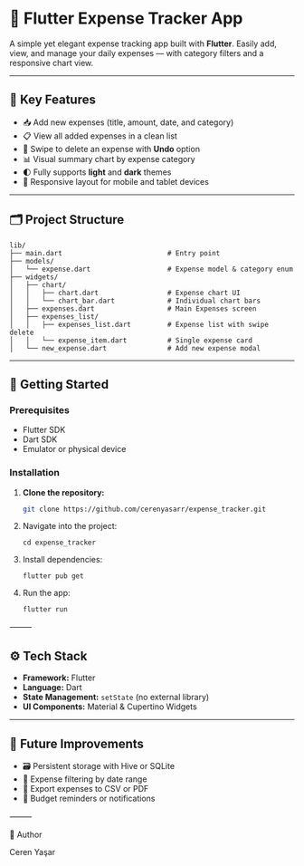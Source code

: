 # 💸 Flutter Expense Tracker App

A simple yet elegant expense tracking app built with **Flutter**. Easily add, view, and manage your daily expenses — with category filters and a responsive chart view.

---

## 🧩 Key Features

- 📥 Add new expenses (title, amount, date, and category)
- 📋 View all added expenses in a clean list
- 🧽 Swipe to delete an expense with **Undo** option
- 📊 Visual summary chart by expense category
- 🌓 Fully supports **light** and **dark** themes
- 📱 Responsive layout for mobile and tablet devices 




---

## 🗂️ Project Structure

```plaintext
lib/
├── main.dart                          # Entry point
├── models/
│   └── expense.dart                   # Expense model & category enum
├── widgets/
│   ├── chart/
│   │   ├── chart.dart                 # Expense chart UI
│   │   └── chart_bar.dart             # Individual chart bars
│   ├── expenses.dart                  # Main Expenses screen
│   ├── expenses_list/
│   │   ├── expenses_list.dart         # Expense list with swipe delete
│   │   └── expense_item.dart          # Single expense card
│   └── new_expense.dart               # Add new expense modal 
```

---

## 🚀 Getting Started

### Prerequisites

- Flutter SDK
- Dart SDK  
- Emulator or physical device

### Installation

1. **Clone the repository:**
   ```bash
   git clone https://github.com/cerenyasarr/expense_tracker.git

2.	Navigate into the project:
   
        cd expense_tracker

3.	Install dependencies:

        flutter pub get

4.	Run the app:

        flutter run

 ⸻


## ⚙️ Tech Stack

- **Framework:** Flutter  
- **Language:** Dart  
- **State Management:** `setState` (no external library)  
- **UI Components:** Material & Cupertino Widgets  

---

## 🔮 Future Improvements

- 🗃 Persistent storage with Hive or SQLite  
- 🔎 Expense filtering by date range  
- 📄 Export expenses to CSV or PDF  
- 🔔 Budget reminders or notifications  

⸻

👤 Author

Ceren Yaşar
